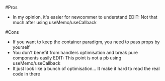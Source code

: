 #Pros
 - In my opinion, it's easier for newcommer to understand EDIT: Not that much after using useMemo/useCallback

#Cons
 - If you want to keep the container paradigm, you need to pass props by yourself
 - You don't benefit from handlers optimisation and break pure components easily EDIT: This point is not a pb using useMemo/useCallback
 - It just look like a bunch of optimisation... It make it hard to read the real code in there